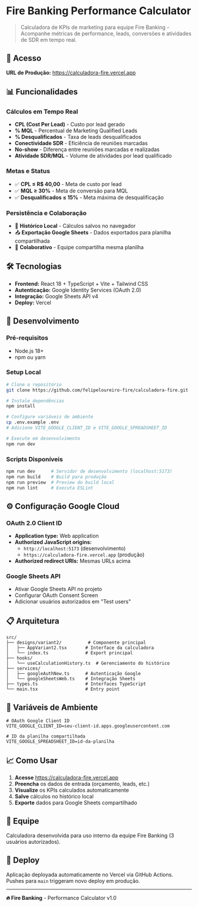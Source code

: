 # Fire Banking Performance Calculator

> Calculadora de KPIs de marketing para equipe Fire Banking - Acompanhe métricas de performance, leads, conversões e atividades de SDR em tempo real.

## 🚀 Acesso

**URL de Produção:** https://calculadora-fire.vercel.app

## 📊 Funcionalidades

### Cálculos em Tempo Real
- **CPL (Cost Per Lead)** - Custo por lead gerado
- **% MQL** - Percentual de Marketing Qualified Leads  
- **% Desqualificados** - Taxa de leads desqualificados
- **Conectividade SDR** - Eficiência de reuniões marcadas
- **No-show** - Diferença entre reuniões marcadas e realizadas
- **Atividade SDR/MQL** - Volume de atividades por lead qualificado

### Metas e Status
- ✅ **CPL ≤ R$ 40,00** - Meta de custo por lead
- ✅ **MQL ≥ 30%** - Meta de conversão para MQL
- ✅ **Desqualificados ≤ 15%** - Meta máxima de desqualificação

### Persistência e Colaboração
- 💾 **Histórico Local** - Cálculos salvos no navegador
- 📤 **Exportação Google Sheets** - Dados exportados para planilha compartilhada
- 👥 **Colaborativo** - Equipe compartilha mesma planilha

## 🛠️ Tecnologias

- **Frontend:** React 18 + TypeScript + Vite + Tailwind CSS
- **Autenticação:** Google Identity Services (OAuth 2.0)
- **Integração:** Google Sheets API v4
- **Deploy:** Vercel

## 🔧 Desenvolvimento

### Pré-requisitos
- Node.js 18+
- npm ou yarn

### Setup Local
```bash
# Clone o repositório
git clone https://github.com/felipeloureiro-fire/calculadora-fire.git

# Instale dependências
npm install

# Configure variáveis de ambiente
cp .env.example .env
# Adicione VITE_GOOGLE_CLIENT_ID e VITE_GOOGLE_SPREADSHEET_ID

# Execute em desenvolvimento
npm run dev
```

### Scripts Disponíveis
```bash
npm run dev      # Servidor de desenvolvimento (localhost:5173)
npm run build    # Build para produção
npm run preview  # Preview do build local
npm run lint     # Executa ESLint
```

## ⚙️ Configuração Google Cloud

### OAuth 2.0 Client ID
- **Application type:** Web application  
- **Authorized JavaScript origins:** 
  - `http://localhost:5173` (desenvolvimento)
  - `https://calculadora-fire.vercel.app` (produção)
- **Authorized redirect URIs:** Mesmas URLs acima

### Google Sheets API
- Ativar Google Sheets API no projeto
- Configurar OAuth Consent Screen
- Adicionar usuários autorizados em "Test users"

## 📋 Arquitetura

```
src/
├── designs/variant2/          # Componente principal
│   ├── AppVariant2.tsx       # Interface da calculadora
│   └── index.ts              # Export principal
├── hooks/
│   └── useCalculationHistory.ts  # Gerenciamento do histórico
├── services/
│   ├── googleAuthNew.ts      # Autenticação Google
│   └── googleSheetsWeb.ts    # Integração Sheets
├── types.ts                  # Interfaces TypeScript
└── main.tsx                  # Entry point
```

## 🔐 Variáveis de Ambiente

```env
# OAuth Google Client ID
VITE_GOOGLE_CLIENT_ID=seu-client-id.apps.googleusercontent.com

# ID da planilha compartilhada  
VITE_GOOGLE_SPREADSHEET_ID=id-da-planilha
```

## 📈 Como Usar

1. **Acesse** https://calculadora-fire.vercel.app
2. **Preencha** os dados de entrada (orçamento, leads, etc.)
3. **Visualize** os KPIs calculados automaticamente  
4. **Salve** cálculos no histórico local
5. **Exporte** dados para Google Sheets compartilhado

## 👥 Equipe

Calculadora desenvolvida para uso interno da equipe Fire Banking (3 usuários autorizados).

## 🚀 Deploy

Aplicação deployada automaticamente no Vercel via GitHub Actions. Pushes para `main` triggeram novo deploy em produção.

---

**🔥 Fire Banking** - Performance Calculator v1.0